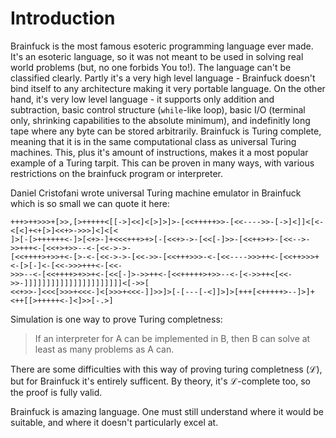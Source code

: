 
# Introduction

Brainfuck is the most famous esoteric programming language ever made. It's an esoteric language, so it was not meant to be used
in solving real world problems (but, no one forbids You to!). The language can't be classified clearly. Partly it's a very high
level language - Brainfuck doesn't bind itself to any architecture making it very portable language. On the other hand, it's very
low level language - it supports only addition and subtraction, basic control structure (`while`-like loop), basic I/O (terminal
only, shrinking capabilities to the absolute minimum), and indefinitly long tape where any byte can be stored arbitrarily. Brainfuck
is Turing complete, meaning that it is in the same computational class as universal Turing machines. This, plus it's amount of
instructions, makes it a most popular example of a Turing tarpit. This can be proven in many ways, with various restrictions on
the brainfuck program or interpreter.

Daniel Cristofani wrote universal Turing machine emulator in Brainfuck which is so small we can quote it here:

```bf
+++>++>>>+[>>,[>+++++<[[->]<<]<[>]>]>-[<<+++++>>-[<<---->>-[->]<]]<[<-<[<]+<+[>]<<+>->>>]<]<[<
]>[-[>++++++<-]>[<+>-]+<<<+++>+>[-[<<+>->-[<<[-]>>-[<<++>+>-[<<-->->>+++<-[<<+>+>>--<-[<<->->-
[<<++++>+>>+<-[>-<-[<<->->-[<<->>-[<<+++>>>-<-[<<---->>>++<-[<<++>>>+<-[>[-]<-[<<->>>+++<-[<<-
>>>--<-[<<++++>+>>+<-[<<[-]>->>++<-[<<+++++>+>>--<-[<->>++<[<<->>-]]]]]]]]]]]]]]]]]]]]]]<[->>[
<<+>>-]<<<[>>>+<<<-]<[>>>+<<<-]]>>]>[-[---[-<]]>]>[+++[<+++++>--]>]+<++[[>+++++<-]<]>>[-.>]
```

Simulation is one way to prove Turing completness:

 > If an interpreter for A can be implemented in B, then B can solve at least as many problems as A can.

There are some difficulties with this way of proving turing completness (ℒ), but for Brainfuck it's entirely sufficent. By theory,
it's ℒ-complete too, so the proof is fully valid.

Brainfuck is amazing language. One must still understand where it would be suitable, and where it doesn't particularly excel
at.
